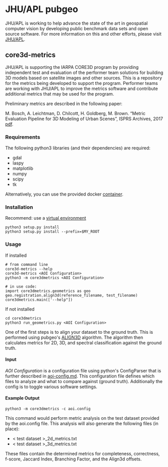 # JHU/APL pubgeo
JHU/APL is working to help advance the state of the art in geospatial computer vision by developing public benchmark data sets and open source software.
For more information on this and other efforts, please visit [JHU/APL](http://www.jhuapl.edu/pubgeo.html).

## core3d-metrics
 JHU/APL is supporting the IARPA CORE3D program by providing independent test and evaluation of the performer team solutions for building 3D models based on satellite images and other sources. This is a repository for the metrics being developed to support the program. Performer teams are working with JHU/APL to improve the metrics software and contribute additional metrics that may be used for the program.
 
 Preliminary metrics are described in the following paper:
 
 M. Bosch, A. Leichtman, D. Chilcott, H. Goldberg, M. Brown. “Metric Evaluation Pipeline for 3D Modeling of Urban Scenes”, ISPRS Archives, 2017 [pdf](https://www.int-arch-photogramm-remote-sens-spatial-inf-sci.net/XLII-1-W1/239/2017/isprs-archives-XLII-1-W1-239-2017.pdf).

### Requirements
The following python3 libraries (and their dependencies) are required:

* gdal
* laspy
* matplotlib
* numpy
* scipy
* tk

Alternatively, you can use the provided docker [container](Dockerfile).

### Installation
Recommend: use a [virtual environment](https://docs.python.org/3/tutorial/venv.html)

    python3 setup.py install
    python3 setup.py install --prefix=$MY_ROOT

### Usage
If installed

    # from command line
    core3d-metrics --help
    core3d-metrics <AOI Configuration>
    python3 -m core3dmetrics <AOI Configuration>

    # in use code:
    import core3dmetrics.geometrics as geo
    geo.registration.align3d(reference_filename, test_filename)
    core3dmetrics.main(['--help"])

If not installed

    cd core3dmetrics
    python3 run_geometrics.py <AOI Configuration>

One of the first steps is to align your dataset to the ground truth. This is performed using pubgeo's [ALIGN3D](https://github.com/pubgeo/pubgeo/#align3d) algorithm.
The algorithm then calculates metrics for 2D, 3D, and spectral classification against the ground truth.

#### Input
_AOI Configuration_ is a configuration file using python's ConfigParser that is further described in [aoi-config.md](aoi-example/aoi-config.md).
This configuration file defines which files to analyze and what to compare against (ground truth). Additionally the config is
to toggle various software settings.

#### Example Output
    python3 -m core3dmetrics -c aoi.config
This command would perform metric analysis on the test dataset provided by the aoi.config file. This analysis will also generate the following files (in place):
* < test dataset >_2d_metrics.txt
* < test dataset >_3d_metrics.txt

These files contain the determined metrics for completeness, correctness, f-score, Jaccard Index, Branching Factor, and the Align3d offsets.
